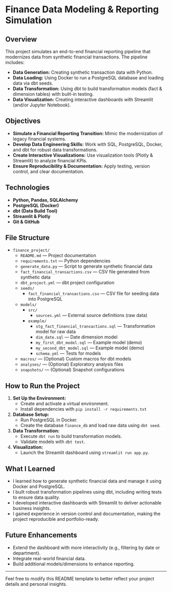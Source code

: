 # Finance Data Modeling & Reporting Simulation

## Overview
This project simulates an end-to-end financial reporting pipeline that modernizes data from synthetic financial transactions. The pipeline includes:
- **Data Generation:** Creating synthetic transaction data with Python.
- **Data Loading:** Using Docker to run a PostgreSQL database and loading data via dbt seeds.
- **Data Transformation:** Using dbt to build transformation models (fact & dimension tables) with built-in testing.
- **Data Visualization:** Creating interactive dashboards with Streamlit (and/or Jupyter Notebook).

## Objectives
- **Simulate a Financial Reporting Transition:**
  Mimic the modernization of legacy financial systems.
- **Develop Data Engineering Skills:**
  Work with SQL, PostgreSQL, Docker, and dbt for robust data transformations.
- **Create Interactive Visualizations:**
  Use visualization tools (Plotly & Streamlit) to analyze financial KPIs.
- **Ensure Reproducibility & Documentation:**
  Apply testing, version control, and clear documentation.

## Technologies
- **Python, Pandas, SQLAlchemy**
- **PostgreSQL (Docker)**
- **dbt (Data Build Tool)**
- **Streamlit & Plotly**
- **Git & GitHub**

## File Structure
- `finance_project/`
  - `README.md` — Project documentation
  - `requirements.txt` — Python dependencies
  - `generate_data.py` — Script to generate synthetic financial data
  - `fact_financial_transactions.csv` — CSV file generated from synthetic data
  - `dbt_project.yml` — dbt project configuration
  - `seeds/`
    - `fact_financial_transactions.csv` — CSV file for seeding data into PostgreSQL
  - `models/`
    - `src/`
      - `sources.yml` — External source definitions (raw data)
    - `example/`
      - `stg_fact_financial_transactions.sql` — Transformation model for raw data
      - `dim_date.sql` — Date dimension model
      - `my_first_dbt_model.sql` — Example model (demo)
      - `my_second_dbt_model.sql` — Example model (demo)
      - `schema.yml` — Tests for models
  - `macros/` — (Optional) Custom macros for dbt models
  - `analyses/` — (Optional) Exploratory analysis files
  - `snapshots/` — (Optional) Snapshot configurations


## How to Run the Project
1. **Set Up the Environment:**
   - Create and activate a virtual environment.
   - Install dependencies with `pip install -r requirements.txt`
2. **Database Setup:**
   - Run PostgreSQL in Docker.
   - Create the database `finance_db` and load raw data using `dbt seed`.
3. **Data Transformation:**
   - Execute `dbt run` to build transformation models.
   - Validate models with `dbt test`.
4. **Visualization:**
   - Launch the Streamlit dashboard using `streamlit run app.py`.

## What I Learned
- I learned how to generate synthetic financial data and manage it using Docker and PostgreSQL.
- I built robust transformation pipelines using dbt, including writing tests to ensure data quality.
- I developed interactive dashboards with Streamlit to deliver actionable business insights.
- I gained experience in version control and documentation, making the project reproducible and portfolio-ready.

## Future Enhancements
- Extend the dashboard with more interactivity (e.g., filtering by date or department).
- Integrate real-world financial data.
- Build additional models/dimensions to enhance reporting.

---

Feel free to modify this README template to better reflect your project details and personal insights.

